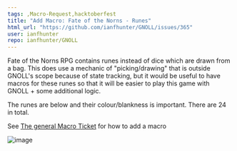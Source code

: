 ```yaml
---
tags: ,Macro-Request,hacktoberfest
title: "Add Macro: Fate of the Norns - Runes"
html_url: "https://github.com/ianfhunter/GNOLL/issues/365"
user: ianfhunter
repo: ianfhunter/GNOLL
---
```


Fate of the Norns RPG contains runes instead of dice which are drawn from a bag. This does use a mechanic of "picking/drawing" that is outside GNOLL's scope because of state tracking, but it would be useful to have macros for these runes so that it will be easier to play this game with GNOLL + some additional logic.

The runes are below and their colour/blankness is important. There are 24 in total.

See [The general Macro Ticket](https://github.com/ianfhunter/GNOLL/issues/338) for how to add a macro

![image](https://user-images.githubusercontent.com/1540737/199510632-68d1a927-0ddb-45cd-a36a-bc30d98a3afd.png)
